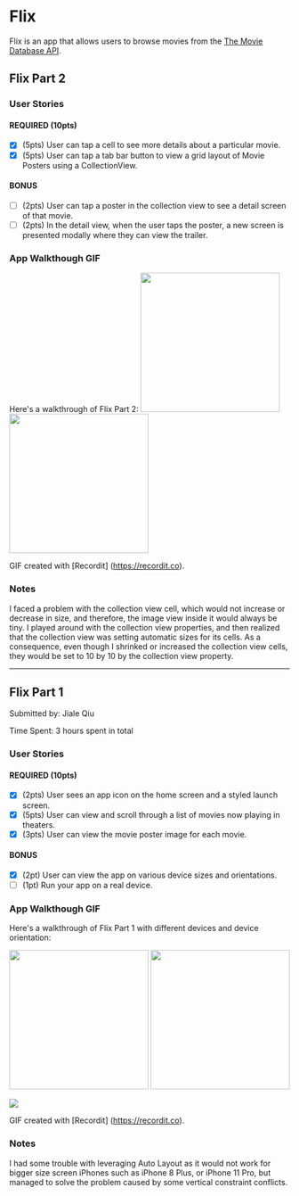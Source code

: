 # Flix

Flix is an app that allows users to browse movies from the [The Movie Database API](http://docs.themoviedb.apiary.io/#).

## Flix Part 2

### User Stories

#### REQUIRED (10pts)
- [X] (5pts) User can tap a cell to see more details about a particular movie.
- [X] (5pts) User can tap a tab bar button to view a grid layout of Movie Posters using a CollectionView.

#### BONUS
- [ ] (2pts) User can tap a poster in the collection view to see a detail screen of that movie.
- [ ] (2pts) In the detail view, when the user taps the poster, a new screen is presented modally where they can view the trailer.

### App Walkthough GIF
Here's a walkthrough of Flix Part 2:
<img src="YOUR_GIF_URL_HERE" width=250><br>
<img src="YOUR_GIF_URL_HERE" width=250><br>

GIF created with [Recordit] (https://recordit.co).

### Notes
I faced a problem with the collection view cell, which would not increase or decrease in size, and therefore, the image view inside it would always be tiny. I played around with the collection view properties, and then realized that the collection view was setting automatic sizes for its cells. As a consequence, even though I shrinked or increased the collection view cells, they would be set to 10 by 10 by the collection view property.

---

## Flix Part 1

Submitted by: Jiale Qiu

Time Spent: 3 hours spent in total

### User Stories

#### REQUIRED (10pts)
- [X] (2pts) User sees an app icon on the home screen and a styled launch screen.
- [X] (5pts) User can view and scroll through a list of movies now playing in theaters.
- [X] (3pts) User can view the movie poster image for each movie.

#### BONUS
- [X] (2pt) User can view the app on various device sizes and orientations.
- [ ] (1pt) Run your app on a real device.

### App Walkthough GIF
Here's a walkthrough of Flix Part 1 with different devices and device orientation:
<p>
  <img src="http://g.recordit.co/TgCZdUSio6.gif" width=250>
  <img src="https://recordit.co/DKJiF30NrT.gif" width=250>
</p>
<img src="http://g.recordit.co/vXGhQEL4m1.gif"> <br>

GIF created with [Recordit] (https://recordit.co).

### Notes
I had some trouble with leveraging Auto Layout as it would not work for bigger size screen iPhones such as iPhone 8 Plus, or iPhone 11 Pro, but managed to solve the problem caused by some vertical constraint conflicts.
